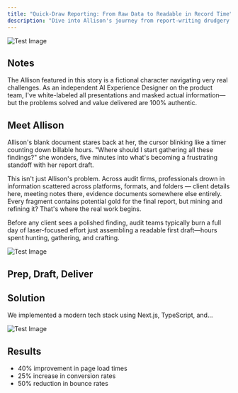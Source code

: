 ```yaml
---
title: "Quick-Draw Reporting: From Raw Data to Readable in Record Time"
description: "Dive into Allison's journey from report-writing drudgery to deadline-crushing confidence, as smart tools transform her insights into client-ready gold."
---
```


![Test Image](/assets/images/case-studies/project-1/test-image.png)

## Notes
The Allison featured in this story is a fictional character navigating very real challenges. As an independent AI Experience Designer on the product team, I've white-labeled all presentations and masked actual information—but the problems solved and value delivered are 100% authentic.

## Meet Allison
Allison's blank document stares back at her, the cursor blinking like a timer counting down billable hours. "Where should I start gathering all these findings?" she wonders, five minutes into what's becoming a frustrating standoff with her report draft.

This isn't just Allison's problem. Across audit firms, professionals drown in information scattered across platforms, formats, and folders — client details here, meeting notes there, evidence documents somewhere else entirely. Every fragment contains potential gold for the final report, but mining and refining it? That's where the real work begins.

Before any client sees a polished finding, audit teams typically burn a full day of laser-focused effort just assembling a readable first draft—hours spent hunting, gathering, and crafting.

![Test Image](/assets/images/case-studies/project-1/test-image.png)

## Prep, Draft, Deliver


## Solution
We implemented a modern tech stack using Next.js, TypeScript, and...

![Test Image](/assets/images/case-studies/project-1/test-image.png)

## Results
- 40% improvement in page load times
- 25% increase in conversion rates
- 50% reduction in bounce rates
